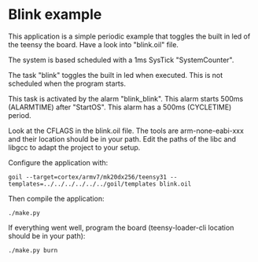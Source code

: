 # Blink example

This application is a simple periodic example that toggles
the built in led of the teensy the board.
Have a look into "blink.oil" file.

The system is based scheduled with a 1ms SysTick "SystemCounter".

The task "blink" toggles the built in led when executed.
This is not scheduled when the program starts.

This task is activated by the alarm "blink_blink".
This alarm starts 500ms (ALARMTIME) after "StartOS".
This alarm has a 500ms (CYCLETIME) period.

Look at the CFLAGS in the blink.oil file. The tools are arm-none-eabi-xxx and their location should be in your path. Edit the paths of the libc and libgcc to adapt the project to your setup.

Configure the application with:

`goil --target=cortex/armv7/mk20dx256/teensy31 --templates=../../../../../../goil/templates blink.oil`

Then compile the application:

`./make.py`

If everything went well, program the board (teensy-loader-cli location should be in your path):

`./make.py burn`
